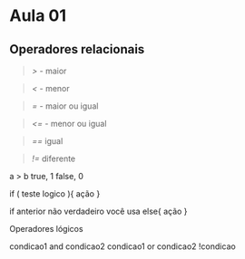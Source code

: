 # Aula 01

## Operadores relacionais

>   *>* - maior 

>   *<* - menor

>   *=* - maior ou igual

>   *<=* - menor ou igual

>   *==* igual

>   *!=* diferente

a > b
true, 1
false, 0

if ( teste logico ){
ação
}

if anterior não verdadeiro você usa 
else{ ação }

Operadores lógicos

condicao1 and condicao2
condicao1 or condicao2
!condicao 